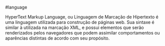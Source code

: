 #language

HyperText Markup Language, ou Linguagem de Marcação de Hipertexto é uma linguagem utilizada para construção de páginas web. Sua sintaxe é similar à utilizada na marcação XML, e possui elementos que serão renderizados pelos navegadores que podem assimilar comportamentos ou aparências distintas de acordo com seu propósito.